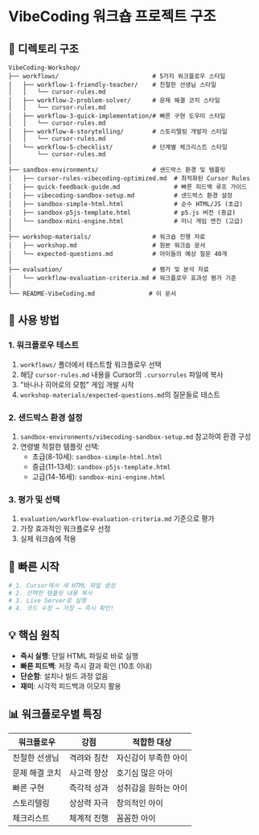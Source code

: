 # VibeCoding 워크숍 프로젝트 구조

## 📁 디렉토리 구조

```
VibeCoding-Workshop/
├── workflows/                          # 5가지 워크플로우 스타일
│   ├── workflow-1-friendly-teacher/    # 친절한 선생님 스타일
│   │   └── cursor-rules.md
│   ├── workflow-2-problem-solver/      # 문제 해결 코치 스타일
│   │   └── cursor-rules.md
│   ├── workflow-3-quick-implementation/# 빠른 구현 도우미 스타일
│   │   └── cursor-rules.md
│   ├── workflow-4-storytelling/        # 스토리텔링 개발자 스타일
│   │   └── cursor-rules.md
│   └── workflow-5-checklist/           # 단계별 체크리스트 스타일
│       └── cursor-rules.md
│
├── sandbox-environments/               # 샌드박스 환경 및 템플릿
│   ├── cursor-rules-vibecoding-optimized.md  # 최적화된 Cursor Rules
│   ├── quick-feedback-guide.md               # 빠른 피드백 루프 가이드
│   ├── vibecoding-sandbox-setup.md           # 샌드박스 환경 설정
│   ├── sandbox-simple-html.html              # 순수 HTML/JS (초급)
│   ├── sandbox-p5js-template.html            # p5.js 버전 (중급)
│   └── sandbox-mini-engine.html              # 미니 게임 엔진 (고급)
│
├── workshop-materials/                 # 워크숍 진행 자료
│   ├── workshop.md                     # 원본 워크숍 문서
│   └── expected-questions.md           # 아이들의 예상 질문 40개
│
├── evaluation/                         # 평가 및 분석 자료
│   └── workflow-evaluation-criteria.md # 워크플로우 효과성 평가 기준
│
└── README-VibeCoding.md               # 이 문서

```

## 🎯 사용 방법

### 1. 워크플로우 테스트
1. `workflows/` 폴더에서 테스트할 워크플로우 선택
2. 해당 `cursor-rules.md` 내용을 Cursor의 `.cursorrules` 파일에 복사
3. "바나나 히어로의 모험" 게임 개발 시작
4. `workshop-materials/expected-questions.md`의 질문들로 테스트

### 2. 샌드박스 환경 설정
1. `sandbox-environments/vibecoding-sandbox-setup.md` 참고하여 환경 구성
2. 연령별 적절한 템플릿 선택:
   - 초급(8-10세): `sandbox-simple-html.html`
   - 중급(11-13세): `sandbox-p5js-template.html`
   - 고급(14-16세): `sandbox-mini-engine.html`

### 3. 평가 및 선택
1. `evaluation/workflow-evaluation-criteria.md` 기준으로 평가
2. 가장 효과적인 워크플로우 선정
3. 실제 워크숍에 적용

## 🚀 빠른 시작

```bash
# 1. Cursor에서 새 HTML 파일 생성
# 2. 선택한 템플릿 내용 복사
# 3. Live Server로 실행
# 4. 코드 수정 → 저장 → 즉시 확인!
```

## 💡 핵심 원칙
- **즉시 실행**: 단일 HTML 파일로 바로 실행
- **빠른 피드백**: 저장 즉시 결과 확인 (10초 이내)
- **단순함**: 설치나 빌드 과정 없음
- **재미**: 시각적 피드백과 이모지 활용

## 📊 워크플로우별 특징

| 워크플로우 | 강점 | 적합한 대상 |
|-----------|------|------------|
| 친절한 선생님 | 격려와 칭찬 | 자신감이 부족한 아이 |
| 문제 해결 코치 | 사고력 향상 | 호기심 많은 아이 |
| 빠른 구현 | 즉각적 성과 | 성취감을 원하는 아이 |
| 스토리텔링 | 상상력 자극 | 창의적인 아이 |
| 체크리스트 | 체계적 진행 | 꼼꼼한 아이 |
